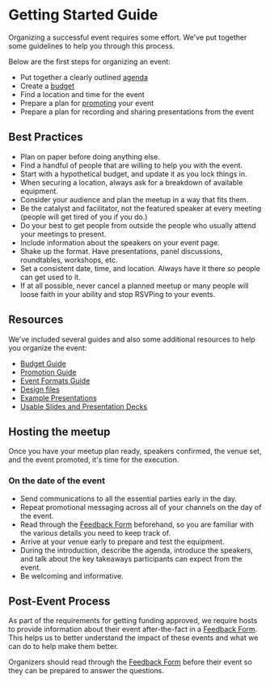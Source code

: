 # Getting Started Guide

Organizing a successful event requires some effort. We've put together some guidelines to help you through this process.

Below are the first steps for organizing an event:

* Put together a clearly outlined [agenda](event-formats-guide.md)
* Create a [budget](budget-guide.md)
* Find a location and time for the event
* Prepare a plan for [promoting](promotion-guide.md) your event
* Prepare a plan for recording and sharing presentations from the event

## Best Practices

* Plan on paper before doing anything else.
* Find a handful of people that are willing to help you with the event.
* Start with a hypothetical budget, and update it as you lock things in.
* When securing a location, always ask for a breakdown of available equipment.
* Consider your audience and plan the meetup in a way that fits them.
* Be the catalyst and facilitator, not the featured speaker at every meeting \(people will get tired of you if you do.\)
* Do your best to get people from outside the people who usually attend your meetings to present.
* Include information about the speakers on your event page.
* Shake up the format. Have presentations, panel discussions, roundtables, workshops, etc.
* Set a consistent date, time, and location. Always have it there so people can get used to it.
* If at all possible, never cancel a planned meetup or many people will loose faith in your ability and stop RSVPing to your events.

## Resources

We've included several guides and also some additional resources to help you organize the event:

* [Budget Guide](budget-guide.md)
* [Promotion Guide](promotion-guide.md)
* [Event Formats Guide](event-formats-guide.md)
* [Design files](https://github.com/makerdao/Overview-of-MakerDAO-design#style-guide)
* [Example Presentations](https://github.com/makerdao/awesome-makerdao#videos)
* [Usable Slides and Presentation Decks](https://github.com/makerdao/community/tree/642f0dc669913cbe330918583946f6a41668022e/meetups/assets/slides/README.md)

## Hosting the meetup

Once you have your meetup plan ready, speakers confirmed, the venue set, and the event promoted, it's time for the execution.

### On the date of the event

* Send communications to all the essential parties early in the day.
* Repeat promotional messaging across all of your channels on the day of the event.
* Read through the [Feedback Form](https://airtable.com/shr6Icuj6tOy0k55l) beforehand, so you are familiar with the various details you need to keep track of.
* Arrive at your venue early to prepare and test the equipment.
* During the introduction, describe the agenda, introduce the speakers, and talk about the key takeaways participants can expect from the event.
* Be welcoming and informative.

## Post-Event Process

As part of the requirements for getting funding approved, we require hosts to provide information about their event after-the-fact in a [Feedback Form](https://airtable.com/shr6Icuj6tOy0k55l). This helps us to better understand the impact of these events and what we can do to help make them better.

Organizers should read through the [Feedback Form](https://airtable.com/shr6Icuj6tOy0k55l) before their event so they can be prepared to answer the questions.

